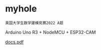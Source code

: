 # myhole



` 美国大学生数学建模竞赛2022 A题 `

Arduino Uno R3 + NodeMCU + ESP32-CAM

[docs.pdf](https://github.com/KiCheng/myhole/files/9092565/docs.pdf)
